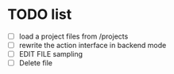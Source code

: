 # TODO list
- [ ] load a project files from /projects
- [ ] rewrite the action interface in backend mode
- [ ] EDIT FILE sampling
- [ ] Delete file
